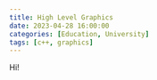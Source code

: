 ```yaml
---
title: High Level Graphics
date: 2023-04-28 16:00:00
categories: [Education, University]
tags: [c++, graphics]
---
```


Hi!